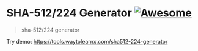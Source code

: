 # SHA-512/224 Generator [![Awesome](https://cdn.rawgit.com/sindresorhus/awesome/d7305f38d29fed78fa85652e3a63e154dd8e8829/media/badge.svg)](https://github.com/sindresorhus/awesome)

>sha-512/224 generator

Try demo: https://tools.waytolearnx.com/sha512-224-generator
